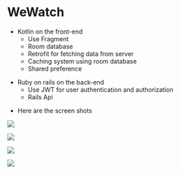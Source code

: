 # WeWatch

* Kotlin on the front-end  
    + Use Fragment
    + Room database
    + Retrofit for fetching data from server
    + Caching system using room database
    + Shared preference
+ Ruby on rails on the back-end   
    + Use JWT for user authentication and authorization 
    + Rails Api
* Here are the screen shots   

![](screen_shotes/screenshot-1710585681244.png) 

![](screen_shotes/screenshot-1710585750521.png)

![](screen_shotes/screenshot-1710587323207.png) 

![](screen_shotes/screenshot-1710587359138.png)
